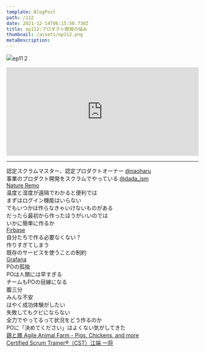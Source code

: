 ```yaml
---
template: BlogPost
path: /112
date: 2021-12-14T06:15:50.738Z
title: ep112:プロダクト開発の悩み
thumbnail: /assets/ep112.png
metaDescription:
---
```

![ep11２](/assets/ep112.png)

<iframe src="https://open.spotify.com/embed/episode/3fjJwHT5cc5M32AQNiQoBW?utm_source=generator" width="100%" height="232" frameBorder="0" allowfullscreen="" allow="autoplay; clipboard-write; encrypted-media; fullscreen; picture-in-picture"></iframe>

***

認定スクラムマスター、認定プロダクトオーナー [@naoharu](https://twitter.com/naoharu)   
事業のプロダクト開発をスクラムでやっている [@dada_ism](https://twitter.com/dada_ism)  
[Nature Remo](https://nature.global/nature-remo/)  
温度と湿度が遠隔でわかると便利では  
まずはログイン機能はいらない  
でもいつかは作らなきゃいけないものがある  
だったら最初から作ったほうがいいのでは  
いかに簡単に作るか  
[Firbase](https://firebase.google.com/?hl=ja)  
自分たちで作る必要なくない？  
作りすぎてしまう  
既存のサービスを使うことの制約  
[Grafana](https://grafana.com/)  
POの孤独  
POは人類には早すぎる  
チームもPOの目線になる  
腹三分  
みんな不安  
はやく成功体験がしたい  
失敗してもクビにならない  
全力でやってるって状況をどう作るのか  
POに「決めてください」はよくない気がしてきた  
[鶏と豚 Agile Animal Farm - Pigs, Chickens, and more](http://cmforagile.blogspot.com/2011/08/agile-animal-farm.html)  
[Certified Scrum Trainer®（CST）江端 一将](https://www.odd-e.jp/team_01/)  
